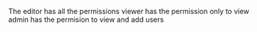 The editor has all the permissions
viewer has the permission only to view 
admin has the permision to view and add users 